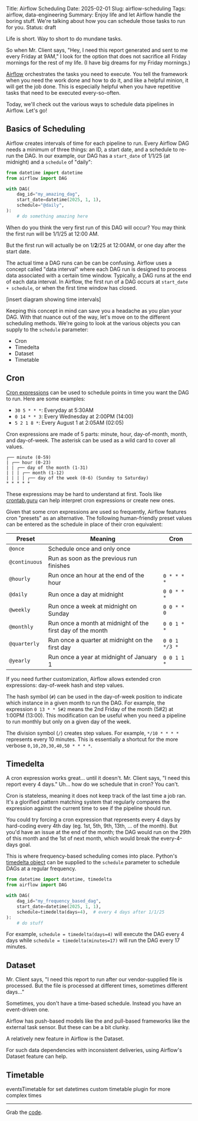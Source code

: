 Title: Airflow Scheduling
Date: 2025-02-01
Slug: airflow-scheduling
Tags: airflow, data-engineering
Summary: Enjoy life and let Airflow handle the boring stuff. We're talking about how you can schedule those tasks to run for you. 
Status: draft

Life is short. Way to short to do mundane tasks. 

So when Mr. Client says, "Hey, I need this report generated and sent to me every Friday at 9AM," I look for the option that does not sacrifice all Friday mornings for the rest of my life. (I have big dreams for my Friday mornings.)

[Airflow](https://airflow.apache.org/) orchestrates the tasks you need to execute. You tell the framework when you need the work done and how to do it, and like a helpful minion, it will get the job done. This is especially helpful when you have repetitive tasks that need to be executed every-so-often. 

Today, we'll check out the various ways to schedule data pipelines in Airflow. Let's go!

## Basics of Scheduling
Airflow creates intervals of time for each pipeline to run. Every Airflow DAG needs a minimum of three things: an ID, a start date, and a schedule to re-run the DAG. In our example, our DAG has a `start_date` of 1/1/25 (at midnight) and a `schedule` of "daily": 

```python
from datetime import datetime
from airflow import DAG

with DAG(
    dag_id="my_amazing_dag",
    start_date=datetime(2025, 1, 1),
    schedule="@daily",
):
    # do something amazing here
```

When do you think the very first run of this DAG will occur? You may think the first run will be 1/1/25 at 12:00 AM. 

But the first run will actually be on 1/**2**/25 at 12:00AM, or one day after the start date. 

The actual time a DAG runs can be can be confusing. Airflow uses a concept called "data interval" where each DAG run is designed to process data associated with a certain time window. Typically, a DAG runs at the end of each data interval. In Airflow, the first run of a DAG occurs at `start_date + schedule`, or when the first time window has closed. 

[insert diagram showing time intervals]

Keeping this concept in mind can save you a headache as you plan your DAG. With that nuance out of the way, let's move on to the different scheduling methods. We're going to look at the various objects you can supply to the `schedule` parameter:

- Cron
- Timedelta
- Dataset
- Timetable

## Cron
[Cron expressions](https://en.wikipedia.org/wiki/Cron) can be used to schedule points in time you want the DAG to run. Here are some examples: 

- `30 5 * * *`: Everyday at 5:30AM
- `0 14 * * 3`: Every Wednesday at 2:00PM (14:00)
- `5 2 1 8 *`: Every August 1 at 2:05AM (02:05)

Cron expressions are made of 5 parts: minute, hour, day-of-month, month, and day-of-week. The asterisk can be used as a wild card to cover all values.

```text
┌── minute (0-59)
| ┌── hour (0-23)
| | ┌── day of the month (1-31)
| | | ┌── month (1-12)   
| | | | ┌── day of the week (0-6) (Sunday to Saturday) 
* * * * *
```

These expressions may be hard to understand at first. Tools like [crontab.guru](https://crontab.guru/) can help interpret cron expressions or create new ones.

Given that some cron expressions are used so frequently, Airflow features cron "presets" as an alternative. The following human-friendly preset values can be entered as the schedule in place of their cron equivalent: 

| Preset        | Meaning                                                    | Cron          |
| ------------- | ---------------------------------------------------------- | ------------- |
| `@once`       | Schedule once and only once                                |               |
| `@continuous` | Run as soon as the previous run finishes                   |               |
| `@hourly`     | Run once an hour at the end of the hour                    | `0 * * * *`   |
| `@daily`      | Run once a day at midnight                                 | `0 0 * * *`   |
| `@weekly`     | Run once a week at midnight on Sunday                      | `0 0 * * 0`   |
| `@monthly`    | Run once a month at midnight of the first day of the month | `0 0 1 * *`   |
| `@quarterly`  | Run once a quarter at midnight on the first day            | `0 0 1 */3 *` |
| `@yearly`     | Run once a year at midnight of January 1                   | `0 0 1 1 *`   |


If you need further customization, Airflow allows extended cron expressions: day-of-week hash and step values. 

The hash symbol (`#`) can be used in the day-of-week position to indicate which instance in a given month to run the DAG. For example, the expression `0 13 * * 5#2` means the 2nd Friday of the month (5#2) at 1:00PM (13:00). This modification can be useful when you need a pipeline to run monthly but only on a given day of the week. 

The division symbol (`/`) creates step values. For example, `*/10 * * * *` represents every 10 minutes. This is essentially a shortcut for the more verbose `0,10,20,30,40,50 * * * *`. 

## Timedelta
A cron expression works great... until it doesn't. Mr. Client says, "I need this report every 4 days." Uh... how do we schedule that in cron? You can't. 

Cron is stateless, meaning it does not keep track of the last time a job ran. It's a glorified pattern matching system that regularly compares the expression against the current time to see if the pipeline should run. 

You could try forcing a cron expression that represents every 4 days by hard-coding every 4th day (eg. 1st, 5th, 9th, 13th, ... of the month). But you'd have an issue at the end of the month; the DAG would run on the 29th of this month and the 1st of next month, which would break the every-4-days goal.

This is where frequency-based scheduling comes into place. Python's [timedelta object](https://docs.python.org/3/library/datetime.html#timedelta-objects) can be supplied to the `schedule` parameter to schedule DAGs at a regular frequency. 

```python
from datetime import datetime, timedelta
from airflow import DAG

with DAG(
    dag_id="my_frequency_based_dag",
    start_date=datetime(2025, 1, 1),
    schedule=timedelta(days=4),  # every 4 days after 1/1/25
):
    # do stuff
```

For example, `schedule = timedelta(days=4)` will execute the DAG every 4 days while `schedule = timedelta(minutes=17)` will run the DAG every 17 minutes.

## Dataset
Mr. Client says, "I need this report to run after our vendor-supplied file is processed. But the file is processed at different times, sometimes different days..."

Sometimes, you don't have a time-based schedule. Instead you have an event-driven one. 

Airflow has push-based models like the 
and pull-based frameworks like the external task sensor. But these can be a bit clunky. 

A relatively new feature in Airflow is the Dataset. 

For such data dependencies with inconsistent deliveries, using Airflow's Dataset feature can help. 

## Timetable
eventsTimetable for set datetimes
custom timetable plugin for more complex times

--- 

Grab the [code](https://github.com/kishanpatel789/kp_data_dev_blog_repos/tree/main/airflow_scheduling). 
